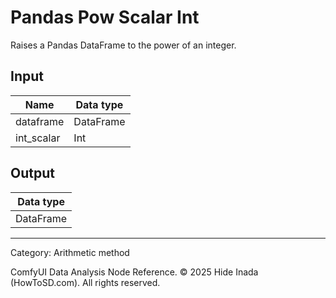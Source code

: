 # Pandas Pow Scalar Int
Raises a Pandas DataFrame to the power of an integer.

## Input
| Name | Data type |
|---|---|
| dataframe | DataFrame |
| int_scalar | Int |

## Output
| Data type |
|---|
| DataFrame |

<HR>
Category: Arithmetic method

ComfyUI Data Analysis Node Reference. © 2025 Hide Inada (HowToSD.com). All rights reserved.
